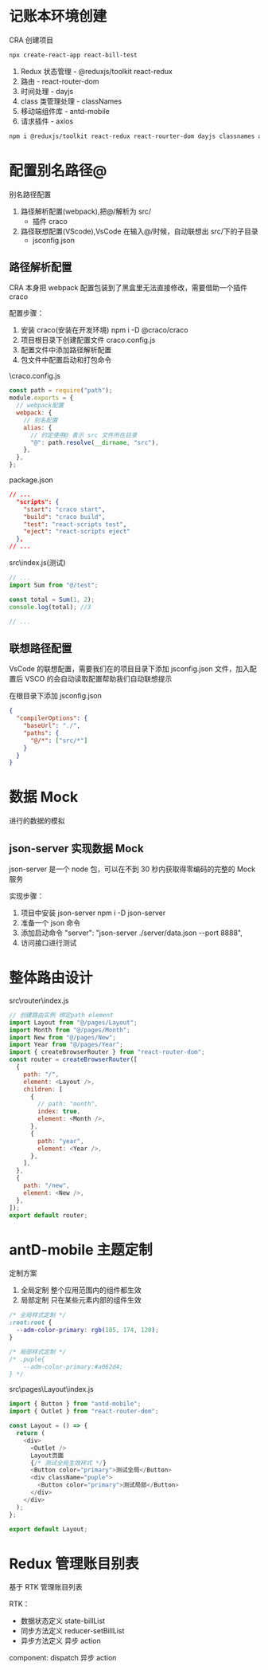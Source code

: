 # 记账本环境创建

CRA 创建项目

```bash
npx create-react-app react-bill-test
```

1. Redux 状态管理 - @reduxjs/toolkit react-redux
2. 路由 - react-router-dom
3. 时间处理 - dayjs
4. class 类管理处理 - classNames
5. 移动端组件库 - antd-mobile
6. 请求插件 - axios

```bash
npm i @reduxjs/toolkit react-redux react-rourter-dom dayjs classnames antd-mobile axios
```

# 配置别名路径@

别名路径配置

1. 路径解析配置(webpack),把@/解析为 src/
   - 插件 craco
2. 路径联想配置(VScode),VsCode 在输入@/时候，自动联想出 src/下的子目录
   - jsconfig.json

## 路径解析配置

CRA 本身把 webpack 配置包装到了黑盒里无法直接修改，需要借助一个插件 craco

配置步骤：

1. 安装 craco(安装在开发环境)
   npm i -D @craco/craco
2. 项目根目录下创建配置文件
   craco.config.js
3. 配置文件中添加路径解析配置
4. 包文件中配置启动和打包命令

\craco.config.js

```js
const path = require("path");
module.exports = {
  // webpack配置
  webpack: {
    // 别名配置
    alias: {
      // 约定使用@ 表示 src 文件所在目录
      "@": path.resolve(__dirname, "src"),
    },
  },
};
```

package.json

```json
// ...
  "scripts": {
    "start": "craco start",
    "build": "craco build",
    "test": "react-scripts test",
    "eject": "react-scripts eject"
  },
// ...
```

src\index.js(测试)

```js
// ...
import Sum from "@/test";

const total = Sum(1, 2);
console.log(total); //3

// ...
```

## 联想路径配置

VsCode 的联想配置，需要我们在的项目目录下添加 jsconfig.json 文件，加入配置后 VSCO 的会自动读取配置帮助我们自动联想提示

在根目录下添加 jsconfig.json

```json
{
  "compilerOptions": {
    "baseUrl": "./",
    "paths": {
      "@/*": ["src/*"]
    }
  }
}
```

# 数据 Mock

进行的数据的模拟

## json-server 实现数据 Mock

json-server 是一个 node 包，可以在不到 30 秒内获取得零编码的完整的 Mock 服务

实现步骤：

1. 项目中安装 json-server
   npm i -D json-server
2. 准备一个 json 命令
3. 添加启动命令
   "server": "json-server ./server/data.json --port 8888",
4. 访问接口进行测试

# 整体路由设计

src\router\index.js

```js
// 创建路由实例 绑定path element
import Layout from "@/pages/Layout";
import Month from "@/pages/Month";
import New from "@/pages/New";
import Year from "@/pages/Year";
import { createBrowserRouter } from "react-router-dom";
const router = createBrowserRouter([
  {
    path: "/",
    element: <Layout />,
    children: [
      {
        // path: "month",
        index: true,
        element: <Month />,
      },
      {
        path: "year",
        element: <Year />,
      },
    ],
  },
  {
    path: "/new",
    element: <New />,
  },
]);
export default router;
```

# antD-mobile 主题定制

定制方案

1. 全局定制
   整个应用范围内的组件都生效
2. 局部定制
   只在某些元素内部的组件生效

```css
/* 全局样式定制 */
:root:root {
  --adm-color-primary: rgb(105, 174, 120);
}

/* 局部样式定制 */
/* .puple{
    --adm-color-primary:#a062d4;
} */
```

src\pages\Layout\index.js

```js
import { Button } from "antd-mobile";
import { Outlet } from "react-router-dom";

const Layout = () => {
  return (
    <div>
      <Outlet />
      Layout页面
      {/* 测试全局生效样式 */}
      <Button color="primary">测试全局</Button>
      <div className="puple">
        <Button color="primary">测试局部</Button>
      </div>
    </div>
  );
};

export default Layout;
```

# Redux 管理账目别表

基于 RTK 管理账目列表

RTK：

- 数据状态定义 state-billList
- 同步方法定义 reducer-setBillList
- 异步方法定义 异步 action

component:
dispatch 异步 action
